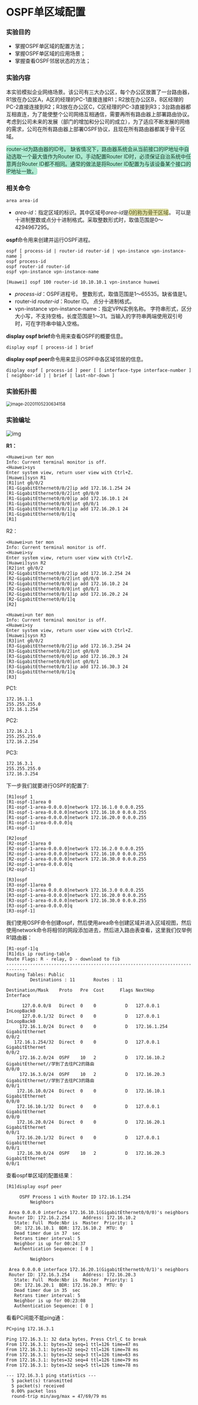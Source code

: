 # OSPF单区域配置

### 实验目的

- 掌握OSPF单区域的配置方法；
- 掌握OSPF单区域的应用场景；
- 掌握查看OSPF邻居状态的方法；

### 实验内容

本实验模拟企业网络场景。该公司有三大办公区，每个办公区放置了一台路由器，R1放在办公区A，A区的经理的PC-1直接连接R1；R2放在办公区B，B区经理的PC-2直接连接到R2；R3放在办公区C，C区经理的PC-3直接到R3；3台路由器都互相直连，为了能使整个公司网络互相通信，需要再所有路由器上部署路由协议。考虑到公司未来的发展（部门的增加和分公司的成立），为了适应不断发展的网络的需求，公司在所有路由器上部署OSPF协议，且现在所有路由器都属于骨干区域。

<span style="background:#b1ecd3; color:#143b2a;border:dashed 1px #6cd9aa;border-radius:5px;padding:0">router-id为路由器的ID号。 缺省情况下，路由器系统会从当前接口的IP地址中自动选取一个最大值作为Router ID。手动配置Router ID时，必须保证自治系统中任意两台Router ID都不相同。通常的做法是将Router ID配置为与该设备某个接口的IP地址一致。</span>

### 相关命令

```yacas
area area-id
```

- *area-id*：指定区域的标识。其中区域号*area-id*是<span style="background:#dfdfa7; color:#55551c;border:dashed 1px #bfbf60;border-radius:5px;padding:0">0的称为骨干区域</span>。 可以是十进制整数或点分十进制格式。采取整数形式时，取值范围是0～4294967295。 

**ospf**命令用来创建并运行OSPF进程。

```yacas
ospf [ process-id | router-id router-id | vpn-instance vpn-instance-name ] 
ospf process-id
ospf router-id router-id
ospf vpn-instance vpn-instance-name

[Huawei] ospf 100 router-id 10.10.10.1 vpn-instance huawei
```

- *process-id*：OSPF进程号。 整数形式，取值范围是1～65535。缺省值是1。 
- router-id *router-id*：Router ID。 点分十进制格式。 
- vpn-instance vpn-instance-name：指定VPN实例名称。 字符串形式，区分大小写，不支持空格，长度范围是1～31。当输入的字符串两端使用双引号时，可在字符串中输入空格。 

**display ospf brief**命令用来查看OSPF的概要信息。

```yacas
display ospf [ process-id ] brief
```

**display ospf peer**命令用来显示OSPF中各区域邻居的信息。

```yacas
display ospf [ process-id ] peer [ [ interface-type interface-number ] [ neighbor-id ] | brief | last-nbr-down ]
```

### 实验拓扑图

<img src="graph/image-20201105230634158.png" alt="image-20201105230634158" style="zoom:80%;" />

### 实验编址

![img](https://img2018.cnblogs.com/i-beta/1838411/201912/1838411-20191211111427858-844046109.png)

**R1：**

```yacas
<Huawei>un ter mon
Info: Current terminal monitor is off.
<Huawei>sys
Enter system view, return user view with Ctrl+Z.
[Huawei]sysn R1
[R1]int g0/0/2
[R1-GigabitEthernet0/0/2]ip add 172.16.1.254 24
[R1-GigabitEthernet0/0/2]int g0/0/0
[R1-GigabitEthernet0/0/0]ip add 172.16.10.1 24
[R1-GigabitEthernet0/0/0]int g0/0/1
[R1-GigabitEthernet0/0/1]ip add 172.16.20.1 24
[R1-GigabitEthernet0/0/1]q
[R1]
```

R2：

```yacas
<Huawei>un ter mon
Info: Current terminal monitor is off.
<Huawei>sy
Enter system view, return user view with Ctrl+Z.
[Huawei]sysn R2
[R2]int g0/0/2
[R2-GigabitEthernet0/0/2]ip add 172.16.2.254 24
[R2-GigabitEthernet0/0/2]int g0/0/0
[R2-GigabitEthernet0/0/0]ip add 172.16.10.2 24
[R2-GigabitEthernet0/0/0]int g0/0/1
[R2-GigabitEthernet0/0/1]ip add 172.16.20.2 24
[R2-GigabitEthernet0/0/1]q
[R2]
```



```yacas
<Huawei>un ter mon
Info: Current terminal monitor is off.
<Huawei>sy
Enter system view, return user view with Ctrl+Z.
[Huawei]sysn R3
[R3]int g0/0/2
[R3-GigabitEthernet0/0/2]ip add 172.16.3.254 24
[R3-GigabitEthernet0/0/2]int g0/0/0
[R3-GigabitEthernet0/0/0]ip add 172.16.20.3 24
[R3-GigabitEthernet0/0/0]int g0/0/1
[R3-GigabitEthernet0/0/1]ip add 172.16.30.3 24
[R3-GigabitEthernet0/0/1]q
[R3]
```

PC1:

```yacas
172.16.1.1
255.255.255.0
172.16.1.254
```

PC2:

```yacas
172.16.2.1
255.255.255.0
172.16.2.254
```

PC3:

```yacas
172.16.3.1
255.255.255.0
172.16.3.254
```

下一步我们就要进行OSPF的配置了:

```yacas
[R1]ospf 1
[R1-ospf-1]area 0
[R1-ospf-1-area-0.0.0.0]network 172.16.1.0 0.0.0.255
[R1-ospf-1-area-0.0.0.0]network 172.16.10.0 0.0.0.255
[R1-ospf-1-area-0.0.0.0]network 172.16.20.0 0.0.0.255
[R1-ospf-1-area-0.0.0.0]q
[R1-ospf-1]
```

```yacas
[R2]ospf
[R2-ospf-1]area 0
[R2-ospf-1-area-0.0.0.0]network 172.16.2.0 0.0.0.255
[R2-ospf-1-area-0.0.0.0]network 172.16.10.0 0.0.0.255
[R2-ospf-1-area-0.0.0.0]network 172.16.30.0 0.0.0.255
[R2-ospf-1-area-0.0.0.0]q
[R2-ospf-1]
```

```yacas
[R3]ospf
[R3-ospf-1]area 0
[R3-ospf-1-area-0.0.0.0]network 172.16.3.0 0.0.0.255
[R3-ospf-1-area-0.0.0.0]network 172.16.20.0 0.0.0.255
[R3-ospf-1-area-0.0.0.0]network 172.16.30.0 0.0.0.255
[R3-ospf-1-area-0.0.0.0]q
[R3-ospf-1]
```

我们使用OSPF命令创建ospf，然后使用area命令创建区域并进入区域视图，然后使用network命令将相邻的网段添加进去，然后进入路由表查看，这里我们仅举例R1路由器：

```yacas
[R1-ospf-1]q
[R1]dis ip routing-table
Route Flags: R - relay, D - download to fib
------------------------------------------------------------------------------
Routing Tables: Public
         Destinations : 11       Routes : 11       

Destination/Mask    Proto   Pre  Cost      Flags NextHop         Interface

      127.0.0.0/8   Direct  0    0           D   127.0.0.1       InLoopBack0
      127.0.0.1/32  Direct  0    0           D   127.0.0.1       InLoopBack0
     172.16.1.0/24  Direct  0    0           D   172.16.1.254    GigabitEthernet
0/0/2
   172.16.1.254/32  Direct  0    0           D   127.0.0.1       GigabitEthernet
0/0/2
     172.16.2.0/24  OSPF    10   2           D   172.16.10.2     GigabitEthernet//学到了去往PC2的路由
0/0/0
     172.16.3.0/24  OSPF    10   2           D   172.16.20.3     GigabitEthernet//学到了去往PC3的路由
0/0/1
    172.16.10.0/24  Direct  0    0           D   172.16.10.1     GigabitEthernet
0/0/0
    172.16.10.1/32  Direct  0    0           D   127.0.0.1       GigabitEthernet
0/0/0
    172.16.20.0/24  Direct  0    0           D   172.16.20.1     GigabitEthernet
0/0/1
    172.16.20.1/32  Direct  0    0           D   127.0.0.1       GigabitEthernet
0/0/1
    172.16.30.0/24  OSPF    10   2           D   172.16.20.3     GigabitEthernet
0/0/1
```

查看ospf单区域的配置结果：

```yacas
[R1]display ospf peer 

	 OSPF Process 1 with Router ID 172.16.1.254
		 Neighbors 

 Area 0.0.0.0 interface 172.16.10.1(GigabitEthernet0/0/0)'s neighbors
 Router ID: 172.16.2.254     Address: 172.16.10.2     
   State: Full  Mode:Nbr is  Master  Priority: 1
   DR: 172.16.10.1  BDR: 172.16.10.2  MTU: 0    
   Dead timer due in 37  sec 
   Retrans timer interval: 5 
   Neighbor is up for 00:24:37     
   Authentication Sequence: [ 0 ] 

		 Neighbors 

 Area 0.0.0.0 interface 172.16.20.1(GigabitEthernet0/0/1)'s neighbors
 Router ID: 172.16.3.254     Address: 172.16.20.3     
   State: Full  Mode:Nbr is  Master  Priority: 1
   DR: 172.16.20.1  BDR: 172.16.20.3  MTU: 0    
   Dead timer due in 35  sec 
   Retrans timer interval: 5 
   Neighbor is up for 00:23:08     
   Authentication Sequence: [ 0 ] 
```

看看PC间能不能ping通：

```yacas
PC>ping 172.16.3.1

Ping 172.16.3.1: 32 data bytes, Press Ctrl_C to break
From 172.16.3.1: bytes=32 seq=1 ttl=126 time=47 ms
From 172.16.3.1: bytes=32 seq=2 ttl=126 time=78 ms
From 172.16.3.1: bytes=32 seq=3 ttl=126 time=63 ms
From 172.16.3.1: bytes=32 seq=4 ttl=126 time=79 ms
From 172.16.3.1: bytes=32 seq=5 ttl=126 time=78 ms

--- 172.16.3.1 ping statistics ---
  5 packet(s) transmitted
  5 packet(s) received
  0.00% packet loss
  round-trip min/avg/max = 47/69/79 ms
```

